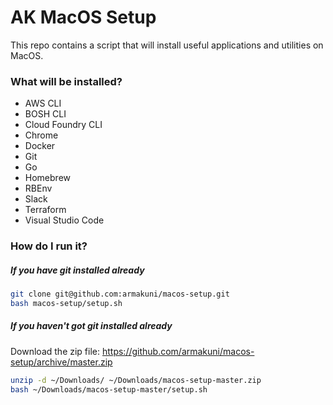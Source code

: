 # AK MacOS Setup

This repo contains a script that will install useful applications and utilities on MacOS.

### What will be installed?
- AWS CLI
- BOSH CLI
- Cloud Foundry CLI
- Chrome
- Docker
- Git
- Go
- Homebrew
- RBEnv
- Slack
- Terraform
- Visual Studio Code

### How do I run it?

##### If you have git installed already

``` sh
git clone git@github.com:armakuni/macos-setup.git
bash macos-setup/setup.sh
```

##### If you haven't got git installed already

Download the zip file: https://github.com/armakuni/macos-setup/archive/master.zip

``` sh
unzip -d ~/Downloads/ ~/Downloads/macos-setup-master.zip
bash ~/Downloads/macos-setup-master/setup.sh
```
